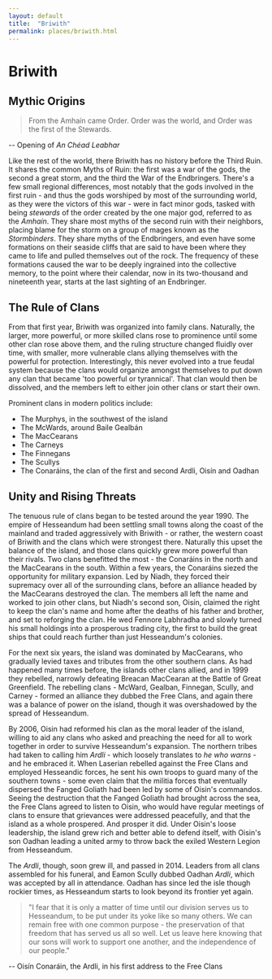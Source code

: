 ```yaml
---
layout: default
title:  "Briwith"	
permalink: places/briwith.html	
---
```


# Briwith

## Mythic Origins

> From the Amhaín came Order. Order was the world, and Order was the first of the Stewards. 

-- Opening of _An Chéad Leabhar_

Like the rest of the world, there Briwith has no history before the Third Ruin. It shares the common Myths of Ruin: the first was a war of the gods, the second a great storm, and the third the War of the Endbringers. There's a few small regional differences, most notably that the gods involved in the first ruin - and thus the gods worshiped by most of the surrounding world, as they were the victors of this war - were in fact minor gods, tasked with being _stewards_ of the order created by the one major god, referred to as the _Amhaín_. They share most myths of the second ruin with their neighbors, placing blame for the storm on a group of mages known as the _Stormbinders_. They share myths of the Endbringers, and even have some formations on their seaside cliffs that are said to have been where they came to life and pulled themselves out of the rock. The frequency of these formations caused the war to be deeply ingrained into the collective memory, to the point where their calendar, now in its two-thousand and nineteenth year, starts at the last sighting of an Endbringer.

## The Rule of Clans

From that first year, Briwith was organized into family clans. Naturally, the larger, more powerful, or more skilled clans rose to prominence until some other clan rose above them, and the ruling structure changed fluidly over time, with smaller, more vulnerable clans allying themselves with the powerful for protection. Interestingly, this never evolved into a true feudal system because the clans would organize amongst themselves to put down any clan that became 'too powerful or tyrannical'. That clan would then be dissolved, and the members left to either join other clans or start their own. 

Prominent clans in modern politics include:
* The Murphys, in the southwest of the island
* The McWards, around Baile Gealbán
* The MacCearans
* The Carneys
* The Finnegans
* The Scullys
* The Conaráins, the clan of the first and second Ardli, Oisín and Oadhan

## Unity and Rising Threats

The tenuous rule of clans began to be tested around the year 1990. The empire of Hesseandum had been settling small towns along the coast of the mainland and traded aggressively with Briwith - or rather, the western coast of Briwith and the clans which were strongest there. Naturally this upset the balance of the island, and those clans quickly grew more powerful than their rivals. Two clans benefitted the most - the Conaráins in the north and the MacCearans in the south. Within a few years, the Conaráins siezed the opportunity for military expansion. Led by Niadh, they forced their supremacy over all of the surrounding clans, before an alliance headed by the MacCearans destroyed the clan. The members all left the name and worked to join other clans, but Niadh's second son, Oisín, claimed the right to keep the clan's name and home after the deaths of his father and brother, and set to reforging the clan. He wed Fennore Labhradha and slowly turned his small holdings into a prosperous trading city, the first to build the great ships that could reach further than just Hesseandum's colonies.

For the next six years, the island was dominated by MacCearans, who gradually levied taxes and tributes from the other southern clans. As had happened many times before, the islands other clans allied, and in 1999 they rebelled, narrowly defeating Breacan MacCearan at the Battle of Great Greenfield. The rebelling clans - McWard, Gealban, Finnegan, Scully, and Carney - formed an alliance they dubbed the Free Clans, and again there was a balance of power on the island, though it was overshadowed by the spread of Hesseandum.

By 2006, Oisin had reformed his clan as the moral leader of the island, willing to aid any clans who asked and preaching the need for all to work together in order to survive Hesseandum's expansion. The northern tribes had taken to calling him _Ardli_ - which loosely translates to _he who warns_ - and he embraced it. When Laserian rebelled against the Free Clans and employed Hesseandic forces, he sent his own troops to guard many of the southern towns - some even claim that the militia forces that eventually dispersed the Fanged Goliath had been led by some of Oisin's commandos. Seeing the destruction that the Fanged Goliath had brought across the sea, the Free Clans agreed to listen to Oisin, who would have regular meetings of clans to ensure that grievances were addressed peacefully, and that the island as a whole prospered. And prosper it did. Under Oisin's loose leadership, the island grew rich and better able to defend itself, with Oisin's son Oadhan leading a united army to throw back the exiled Western Legion from Hesseandum.

The _Ardli_, though, soon grew ill, and passed in 2014. Leaders from all clans assembled for his funeral, and Eamon Scully dubbed Oadhan _Ardli_, which was accepted by all in attendance. Oadhan has since led the isle though rockier times, as Hesseandum starts to look beyond its frontier yet again.


> "I fear that it is only a matter of time until our division serves us to Hesseandum, to be put under its yoke like so many others. We can remain free with one common purpose - the preservation of that freedom that has served us all so well. Let us leave here knowing that our sons will work to support one another, and the independence of our people."

-- Oisín Conaráin, the Ardli, in his first address to the Free Clans


